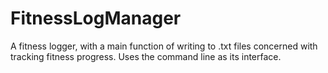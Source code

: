 # FitnessLogManager
A fitness logger, with a main function of writing to .txt files concerned with tracking fitness progress. Uses the command line as its interface.
